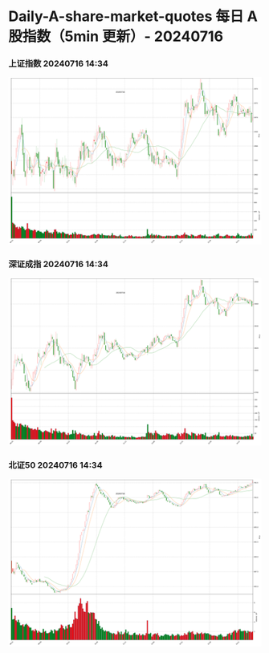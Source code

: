 
# Daily-A-share-market-quotes 每日 A 股指数（5min 更新）- 20240716

### 上证指数 20240716 14:34
![](./fig/2024/7/20240716-sh000001.png)

### 深证成指 20240716 14:34
![](./fig/2024/7/20240716-sz399001.png)

### 北证50 20240716 14:34
![](./fig/2024/7/20240716-bj899050.png)

